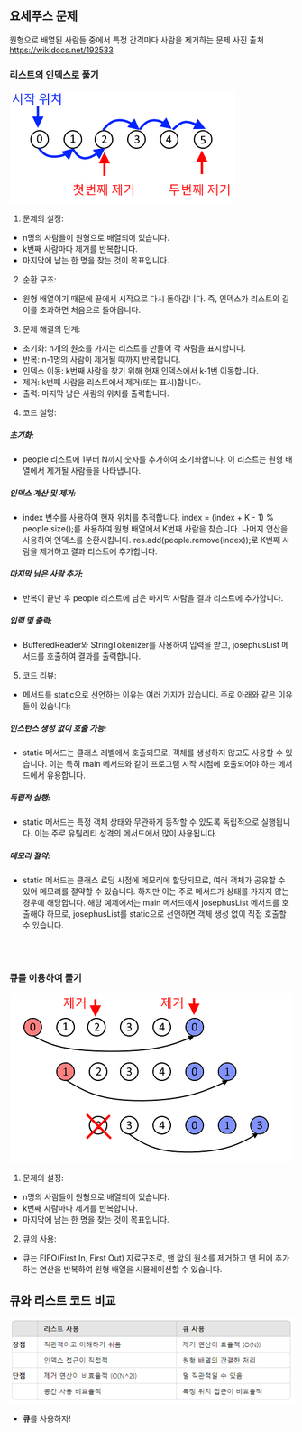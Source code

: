 ## 요세푸스 문제
원형으로 배열된 사람들 중에서 특정 간격마다 사람을 제거하는 문제
사진 출처 https://wikidocs.net/192533

### 리스트의 인덱스로 풀기

![ds-041.png](img%2Fds-041.png)

1. 문제의 설정:

- n명의 사람들이 원형으로 배열되어 있습니다.
- k번째 사람마다 제거를 반복합니다.
- 마지막에 남는 한 명을 찾는 것이 목표입니다.

2. 순환 구조:

- 원형 배열이기 때문에 끝에서 시작으로 다시 돌아갑니다. 즉, 인덱스가 리스트의 길이를 초과하면 처음으로 돌아옵니다.

3. 문제 해결의 단계:

- 초기화: n개의 원소를 가지는 리스트를 만들어 각 사람을 표시합니다.
- 반복: n-1명의 사람이 제거될 때까지 반복합니다.
- 인덱스 이동: k번째 사람을 찾기 위해 현재 인덱스에서 k-1번 이동합니다.
- 제거: k번째 사람을 리스트에서 제거(또는 표시)합니다.
- 출력: 마지막 남은 사람의 위치를 출력합니다.

4. 코드 설명:

##### 초기화:

- people 리스트에 1부터 N까지 숫자를 추가하여 초기화합니다. 이 리스트는 원형 배열에서 제거될 사람들을 나타냅니다.

##### 인덱스 계산 및 제거:

- index 변수를 사용하여 현재 위치를 추적합니다.
index = (index + K - 1) % people.size();를 사용하여 원형 배열에서 K번째 사람을 찾습니다. 나머지 연산을 사용하여 인덱스를 순환시킵니다.
res.add(people.remove(index));로 K번째 사람을 제거하고 결과 리스트에 추가합니다.

##### 마지막 남은 사람 추가:

- 반복이 끝난 후 people 리스트에 남은 마지막 사람을 결과 리스트에 추가합니다.

##### 입력 및 출력:

- BufferedReader와 StringTokenizer를 사용하여 입력을 받고, josephusList 메서드를 호출하여 결과를 출력합니다.

5. 코드 리뷰:

- 메서드를 static으로 선언하는 이유는 여러 가지가 있습니다. 주로 아래와 같은 이유들이 있습니다:

##### 인스턴스 생성 없이 호출 가능:

- static 메서드는 클래스 레벨에서 호출되므로, 객체를 생성하지 않고도 사용할 수 있습니다. 이는 특히 main 메서드와 같이 프로그램 시작 시점에 호출되어야 하는 메서드에서 유용합니다.

##### 독립적 실행:

- static 메서드는 특정 객체 상태와 무관하게 동작할 수 있도록 독립적으로 실행됩니다. 이는 주로 유틸리티 성격의 메서드에서 많이 사용됩니다.

##### 메모리 절약:

- static 메서드는 클래스 로딩 시점에 메모리에 할당되므로, 여러 객체가 공유할 수 있어 메모리를 절약할 수 있습니다. 하지만 이는 주로 메서드가 상태를 가지지 않는 경우에 해당합니다.
해당 예제에서는 main 메서드에서 josephusList 메서드를 호출해야 하므로, josephusList를 static으로 선언하면 객체 생성 없이 직접 호출할 수 있습니다.

<br><br>

### 큐를 이용하여 풀기

![ds-042.png](img%2Fds-042.png)

1. 문제의 설정:

- n명의 사람들이 원형으로 배열되어 있습니다.
- k번째 사람마다 제거를 반복합니다.
- 마지막에 남는 한 명을 찾는 것이 목표입니다.

2. 큐의 사용:

- 큐는 FIFO(First In, First Out) 자료구조로, 맨 앞의 원소를 제거하고 맨 뒤에 추가하는 연산을 반복하여 원형 배열을 시뮬레이션할 수 있습니다.


## 큐와 리스트 코드 비교

![img.png](img/img.png)

- <b>큐</b>를 사용하자!